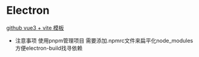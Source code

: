 # Electron

[ github vue3 + vite 模板 ](https:www.baidu.com)

- 注意事项
使用pnpm管理项目 需要添加.npmrc文件来扁平化node_modules方便electron-build找寻依赖